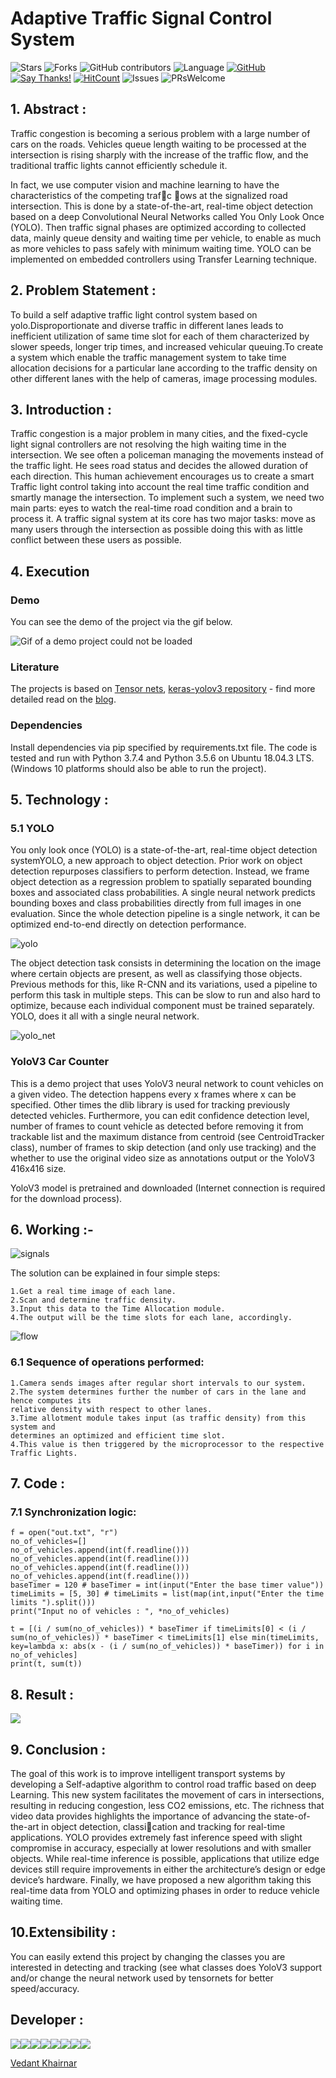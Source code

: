 # Adaptive Traffic Signal Control System


![Stars](https://img.shields.io/github/stars/VedantKhairnar/Adaptive-Traffic-Signal-Control-System.svg?style=social)
![Forks](https://img.shields.io/github/forks/VedantKhairnar/Adaptive-Traffic-Signal-Control-System.svg?style=social)
![GitHub contributors](https://img.shields.io/github/contributors/VedantKhairnar/Adaptive-Traffic-Signal-Control-System.svg)
![Language](https://img.shields.io/github/languages/top/VedantKhairnar/Adaptive-Traffic-Signal-Control-System.svg)
[![GitHub](https://img.shields.io/github/license/VedantKhairnar/Adaptive-Traffic-Signal-Control-System.svg)](https://choosealicense.com/licenses/mit)
[![Say Thanks!](https://img.shields.io/badge/Say-Thanks!-yellow.svg)](https://vedantkhairnar.ml)
[![HitCount](http://hits.dwyl.io/VedantKhairnar/Adaptive-Traffic-Signal-Control-System.svg)](http://hits.dwyl.io/VedantKhairnar/Adaptive-Traffic-Signal-Control-System)
![Issues](https://img.shields.io/github/issues/VedantKhairnar/Adaptive-Traffic-Signal-Control-System)
![PRsWelcome](https://img.shields.io/badge/PRs-welcome-informational)

## 1. Abstract :

Traffic congestion is becoming a serious problem with a large number of cars on the roads. Vehicles queue length waiting to be processed at the intersection is rising sharply with the increase of the traffic flow, and the traditional traffic lights cannot efficiently schedule it. 

In fact, we use computer vision and machine learning to have the characteristics of the competing trafc ows at the signalized road intersection. This is done by a state-of-the-art, real-time object detection based on a deep Convolutional Neural Networks called You Only Look Once (YOLO). Then traffic signal phases are optimized according to collected data, mainly queue density and waiting time per vehicle, to enable as much as more vehicles to pass safely with minimum waiting time. YOLO can be implemented on embedded controllers using Transfer Learning
technique.

## 2. Problem Statement :

To build a self adaptive traffic light control system based on yolo.Disproportionate and
diverse traffic in different lanes leads to inefficient utilization of same time slot for each
of them characterized by slower speeds, longer trip times, and increased vehicular
queuing.To create a system which enable the traffic management system to take time
allocation decisions for a particular lane according to the traffic density on other
different lanes with the help of cameras, image processing modules.

## 3. Introduction :

Traffic congestion is a major problem in many cities, and the fixed-cycle light signal controllers are not resolving the high waiting time in the intersection. We see often a policeman managing the movements instead of the traffic light. He sees road status and decides the allowed duration of each direction. This human achievement encourages us to create a smart Traffic light control taking into account the real time traffic condition and smartly manage the intersection. To implement such a system, we need two main parts: eyes to watch the real-time road condition and a brain to process it. A traffic signal system at its core has two major tasks: move as many users through the intersection as possible doing this with as little conflict between these users as possible.

## 4. Execution
### Demo

You can see the demo of the project via the gif below.

![Gif of a demo project could not be loaded](https://github.com/nikola1011/yolov3-car-counter/blob/master/demo-yolov3-dlib-window-rec.gif)

### Literature
The projects is based on [Tensor nets](https://github.com/taehoonlee/tensornets), [keras-yolov3 repository](https://github.com/experiencor/keras-yolo3) - find more detailed read on the [blog](https://towardsdatascience.com/object-detection-using-yolov3-using-keras-80bf35e61ce1).
### Dependencies
Install dependencies via pip specified by requirements.txt file.
The code is tested and run with Python 3.7.4 and Python 3.5.6 on Ubuntu 18.04.3 LTS.
(Windows 10 platforms should also be able to run the project).


## 5. Technology :

### 5.1 YOLO

You only look once (YOLO) is a state-of-the-art, real-time object detection
systemYOLO, a new approach to object detection. Prior work on object detection
repurposes classifiers to perform detection. Instead, we frame object detection as a
regression problem to spatially separated bounding boxes and associated class
probabilities. A single neural network predicts bounding boxes and class probabilities
directly from full images in one evaluation. Since the whole detection pipeline is a
single network, it can be optimized end-to-end directly on detection performance.

![yolo](https://github.com/4Tron/Adaptive-Traffic-Signal-Control-System/blob/master/images/yolo.jpg)

The object detection task consists in determining the location on the image where
certain objects are present, as well as classifying those objects. Previous methods for
this, like R-CNN and its variations, used a pipeline to perform this task in multiple
steps. This can be slow to run and also hard to optimize, because each individual
component must be trained separately. YOLO, does it all with a single neural network.

![yolo_net](https://github.com/4Tron/Adaptive-Traffic-Signal-Control-System/blob/master/images/yolo%20net.png)

### YoloV3 Car Counter

This is a demo project that uses YoloV3 neural network to count vehicles on a given video. The detection happens every x frames where x can be specified. Other times the dlib library is used for tracking previously detected vehicles. Furthermore, you can edit confidence detection level, number of frames to count vehicle as detected before removing it from trackable list and the maximum distance from centroid (see CentroidTracker class), number of frames to skip detection (and only use tracking) and the whether to use the original video size as annotations output or the YoloV3 416x416 size.

YoloV3 model is pretrained and downloaded (Internet connection is required for the download process).

## 6. Working :-

![signals](https://github.com/4Tron/Adaptive-Traffic-Signal-Control-System/blob/master/images/signal.png)

The solution can be explained in four simple steps:

    1.Get a real time image of each lane.
    2.Scan and determine traffic density.
    3.Input this data to the Time Allocation module.
    4.The output will be the time slots for each lane, accordingly.

![flow](https://github.com/4Tron/Adaptive-Traffic-Signal-Control-System/blob/master/images/seq.png)

### 6.1  Sequence of operations performed:

    1.Camera sends images after regular short intervals to our system.
    2.The system determines further the number of cars in the lane and hence computes its
    relative density with respect to other lanes.
    3.Time allotment module takes input (as traffic density) from this system and
    determines an optimized and efficient time slot.
    4.This value is then triggered by the microprocessor to the respective Traffic Lights.


## 7. Code :
### 7.1 Synchronization logic:

    f = open("out.txt", "r")
    no_of_vehicles=[]
    no_of_vehicles.append(int(f.readline()))
    no_of_vehicles.append(int(f.readline()))
    no_of_vehicles.append(int(f.readline()))
    no_of_vehicles.append(int(f.readline()))
    baseTimer = 120 # baseTimer = int(input("Enter the base timer value"))
    timeLimits = [5, 30] # timeLimits = list(map(int,input("Enter the time limits ").split()))
    print("Input no of vehicles : ", *no_of_vehicles)
    
    t = [(i / sum(no_of_vehicles)) * baseTimer if timeLimits[0] < (i / sum(no_of_vehicles)) * baseTimer < timeLimits[1] else min(timeLimits, key=lambda x: abs(x - (i / sum(no_of_vehicles)) * baseTimer)) for i in no_of_vehicles]
    print(t, sum(t))


## 8. Result : 
![](https://github.com/4Tron/Adaptive-Traffic-Signal-Control-System/blob/master/images/op.png)

## 9. Conclusion :

The goal of this work is to improve intelligent transport systems by developing a Self-adaptive
algorithm to control road traffic based on deep Learning. This new system facilitates the
movement of cars in intersections, resulting in reducing congestion, less CO2 emissions, etc.
The richness that video data provides highlights the importance of advancing the state-of-the-art
in object detection, classication and tracking for real-time applications. YOLO provides
extremely fast inference speed with slight compromise in accuracy, especially at lower
resolutions and with smaller objects. While real-time inference is possible, applications that
utilize edge devices still require improvements in either the architecture’s design or edge
device’s hardware.
Finally, we have proposed a new algorithm taking this real-time data from YOLO and
optimizing phases in order to reduce vehicle waiting time.


## 10.Extensibility :
You can easily extend this project by changing the classes you are interested in detecting and tracking (see what classes does YoloV3 support and/or change the neural network used by tensornets for better speed/accuracy.

## Developer :

[![](https://sourcerer.io/fame/VedantKhairnar/VedantKhairnar/Adaptive-Traffic-Signal-Control-System/images/0)](https://sourcerer.io/fame/VedantKhairnar/VedantKhairnar/Adaptive-Traffic-Signal-Control-System/links/0)[![](https://sourcerer.io/fame/VedantKhairnar/VedantKhairnar/Adaptive-Traffic-Signal-Control-System/images/1)](https://sourcerer.io/fame/VedantKhairnar/VedantKhairnar/Adaptive-Traffic-Signal-Control-System/links/1)[![](https://sourcerer.io/fame/VedantKhairnar/VedantKhairnar/Adaptive-Traffic-Signal-Control-System/images/2)](https://sourcerer.io/fame/VedantKhairnar/VedantKhairnar/Adaptive-Traffic-Signal-Control-System/links/2)[![](https://sourcerer.io/fame/VedantKhairnar/VedantKhairnar/Adaptive-Traffic-Signal-Control-System/images/3)](https://sourcerer.io/fame/VedantKhairnar/VedantKhairnar/Adaptive-Traffic-Signal-Control-System/links/3)[![](https://sourcerer.io/fame/VedantKhairnar/VedantKhairnar/Adaptive-Traffic-Signal-Control-System/images/4)](https://sourcerer.io/fame/VedantKhairnar/VedantKhairnar/Adaptive-Traffic-Signal-Control-System/links/4)[![](https://sourcerer.io/fame/VedantKhairnar/VedantKhairnar/Adaptive-Traffic-Signal-Control-System/images/5)](https://sourcerer.io/fame/VedantKhairnar/VedantKhairnar/Adaptive-Traffic-Signal-Control-System/links/5)[![](https://sourcerer.io/fame/VedantKhairnar/VedantKhairnar/Adaptive-Traffic-Signal-Control-System/images/6)](https://sourcerer.io/fame/VedantKhairnar/VedantKhairnar/Adaptive-Traffic-Signal-Control-System/links/6)[![](https://sourcerer.io/fame/VedantKhairnar/VedantKhairnar/Adaptive-Traffic-Signal-Control-System/images/7)](https://sourcerer.io/fame/VedantKhairnar/VedantKhairnar/Adaptive-Traffic-Signal-Control-System/links/7)

[Vedant Khairnar](http://vedantkhairnar.ml/)
